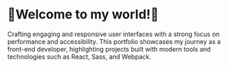 # 🦄Welcome to my world!🦄
Crafting engaging and responsive user interfaces with a strong focus on performance and accessibility. 
This portfolio showcases my journey as a front-end developer, highlighting projects built with modern tools and technologies such as React, Sass, and Webpack.
